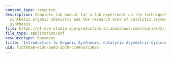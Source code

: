 ```yaml
---
content_type: resource
description: Complete lab manual for a lab experiment on the techniques employed in
  synthetic organic chemistry and the research area of catalytic asymmetric organic
  synthesis.
file: https://ol-ocw-studio-app-production.s3.amazonaws.com/courses/5-37-introduction-to-organic-synthesis-laboratory-spring-2009/f1df88a0ecdcbedd2b70cc446a753680_MIT5_37s09_lab01.pdf
file_type: application/pdf
resourcetype: Document
title: 'Introduction to Organic Synthesis: Catalytic Asymmetric Cycloadditions '
uid: f1df88a0-ecdc-bedd-2b70-cc446a753680
---
```

